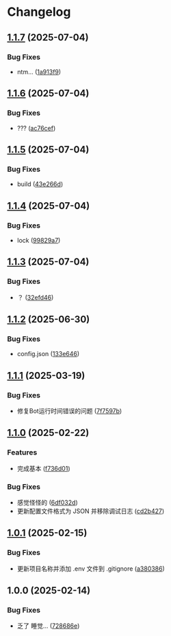 # Changelog

## [1.1.7](https://github.com/yusheng929/karin-plugin-yenai/compare/v1.1.6...v1.1.7) (2025-07-04)


### Bug Fixes

* ntm... ([1a913f9](https://github.com/yusheng929/karin-plugin-yenai/commit/1a913f9f65867ed20a1f732ac888a3455b97ae32))

## [1.1.6](https://github.com/yusheng929/karin-plugin-yenai/compare/v1.1.5...v1.1.6) (2025-07-04)


### Bug Fixes

* ??? ([ac76cef](https://github.com/yusheng929/karin-plugin-yenai/commit/ac76cef9055ca86472ee0418e4f1e713ac453fb8))

## [1.1.5](https://github.com/yusheng929/karin-plugin-yenai/compare/v1.1.4...v1.1.5) (2025-07-04)


### Bug Fixes

* build ([43e266d](https://github.com/yusheng929/karin-plugin-yenai/commit/43e266d8828fa55532c62e370a677b8b308c1428))

## [1.1.4](https://github.com/yusheng929/karin-plugin-yenai/compare/v1.1.3...v1.1.4) (2025-07-04)


### Bug Fixes

* lock ([99829a7](https://github.com/yusheng929/karin-plugin-yenai/commit/99829a7107883d18d3234d9755ef88d34f9c2c23))

## [1.1.3](https://github.com/yusheng929/karin-plugin-yenai/compare/v1.1.2...v1.1.3) (2025-07-04)


### Bug Fixes

* ？ ([32efd46](https://github.com/yusheng929/karin-plugin-yenai/commit/32efd4670950bf842ae3c695239da37e2a4bcb0a))

## [1.1.2](https://github.com/yusheng929/karin-plugin-yenai/compare/v1.1.1...v1.1.2) (2025-06-30)


### Bug Fixes

* config.json ([133e646](https://github.com/yusheng929/karin-plugin-yenai/commit/133e646cb1b4675700269ae1a2f94d92cd591320))

## [1.1.1](https://github.com/yusheng929/karin-plugin-yenai/compare/v1.1.0...v1.1.1) (2025-03-19)


### Bug Fixes

* 修复Bot运行时间错误的问题 ([7f7597b](https://github.com/yusheng929/karin-plugin-yenai/commit/7f7597ba25144b0c93a4878c10930545fd3409d7))

## [1.1.0](https://github.com/yusheng929/karin-plugin-yenai/compare/v1.0.1...v1.1.0) (2025-02-22)


### Features

* 完成基本 ([f736d01](https://github.com/yusheng929/karin-plugin-yenai/commit/f736d01612a1e2e7c803e27e9457dce32c18dc4f))


### Bug Fixes

* 感觉怪怪的 ([6df032d](https://github.com/yusheng929/karin-plugin-yenai/commit/6df032df0db349ad9a5d772828caaa8168282e3f))
* 更新配置文件格式为 JSON 并移除调试日志 ([cd2b427](https://github.com/yusheng929/karin-plugin-yenai/commit/cd2b427330af2339fbd984c4a2dbcd74811f95a9))

## [1.0.1](https://github.com/yusheng929/karin-plugin-yenai/compare/v1.0.0...v1.0.1) (2025-02-15)


### Bug Fixes

* 更新项目名称并添加 .env 文件到 .gitignore ([a380386](https://github.com/yusheng929/karin-plugin-yenai/commit/a3803862b81e6a84dece6ba7d1ba0f834348c7c4))

## 1.0.0 (2025-02-14)


### Bug Fixes

* 乏了 睡觉... ([728686e](https://github.com/yusheng929/karin-plugin-yenai/commit/728686ef535422b5037d148391de0353eb7d5765))
